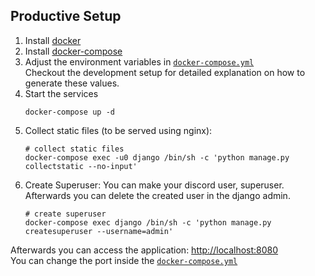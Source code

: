 ## Productive Setup
1. Install [docker](https://docs.docker.com/engine/install/)
2. Install [docker-compose](https://docs.docker.com/compose/install/)  
3. Adjust the environment variables in [`docker-compose.yml`](./docker-compose.yml)  
   Checkout the development setup for detailed explanation on how to generate these values. 
4. Start the services 
   ```shell
   docker-compose up -d
   ```
5. Collect static files (to be served using nginx):
   ```shell
   # collect static files
   docker-compose exec -u0 django /bin/sh -c 'python manage.py collectstatic --no-input'
   ```
6. Create Superuser:
   You can make your discord user, superuser. Afterwards you can delete the created user in the django admin.
   ```shell
   # create superuser
   docker-compose exec django /bin/sh -c 'python manage.py createsuperuser --username=admin'
   ```

Afterwards you can access the application: [http://localhost:8080](http://localhost:8080)  
You can change the port inside the [`docker-compose.yml`](./docker-compose.yml#L29)
